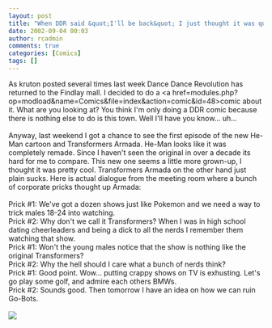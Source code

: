 ```yaml
---
layout: post
title: "When DDR said &quot;I'll be back&quot; I just thought it was quoting Terminator."
date: 2002-09-04 00:03
author: rcadmin
comments: true
categories: [Comics]
tags: []
---
```

As kruton posted several times last week Dance Dance Revolution has returned to the Findlay mall. I decided to do a <a href=modules.php?op=modload&name=Comics&file=index&action=comic&id=48>comic</a> about it. What are you looking at? You think I'm only doing a DDR comic because there is nothing else to do is this town. Well I'll have you know... uh... 
<br />
<br />
Anyway, last weekend I got a chance to see the first episode of the new He-Man cartoon and Transformers Armada. He-Man looks like it was completely remade. Since I haven't seen the original in over a decade its hard for me to compare. This new one seems a little more grown-up, I thought it was pretty cool. Transformers Armada on the other hand just plain sucks. Here is actual dialogue from the meeting room where a bunch of corporate pricks thought up Armada: 
<br />
<br />
Prick #1: We've got a dozen shows just like Pokemon and we need a way to trick males 18-24 into watching. 
<br />
Prick #2: Why don't we call it Transformers? When I was in high school dating cheerleaders and being a dick to all the nerds I remember them watching that show. 
<br />
Prick #1: Won't the young males notice that the show is nothing like the original Transformers?
<br />
Prick #2: Why the hell should I care what a bunch of nerds think?
<br />
Prick #1: Good point. Wow... putting crappy shows on TV is exhusting. Let's go play some golf, and admire each others BMWs.
<br />
Prick #2: Sounds good. Then tomorrow I have an idea on how we can ruin Go-Bots. <br /><br /><!--more--><img src='http://dl.bitsmack.com/comics/20020904.gif'   />
